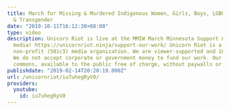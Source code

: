 ```yaml
---
title: March for Missing & Murdered Indigenous Women, Girls, Boys, LGBQI, Two Spirit
  & Transgender
date: "2019-10-11T16:12:30+08:00"
type: video
description: Unicorn Riot is live at the MMIW March Minnesota Support non-profit independent
  media! https://unicornriot.ninja/support-our-work/ Unicorn Riot is a horizontally-organized
  non-profit (501c3) media organization. We are viewer-supported and 100% independent.
  We do not accept corporate or government money to fund our work. Our media is creative
  commons, available to the public free of charge, without paywalls or advertisements.
publishdate: "2019-02-14T20:20:19.000Z"
url: /unicornriot/iu7uhegRyV0/
providers:
  youtube:
    id: iu7uhegRyV0
---
```

